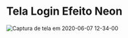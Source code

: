 # Tela Login Efeito Neon

![Captura de tela em 2020-06-07 12-34-00](https://user-images.githubusercontent.com/27355729/83974438-4cdb1b80-a8bb-11ea-8314-7083f6e2b22a.png)
